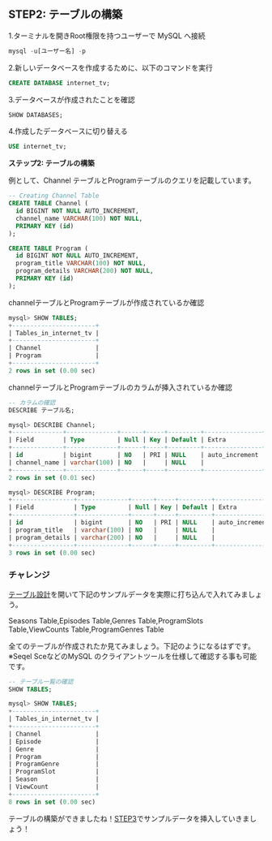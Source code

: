 ## STEP2: テーブルの構築

1.ターミナルを開きRoot権限を持つユーザーで MySQL へ接続

```jsx
mysql -u[ユーザー名] -p
```

2.新しいデータベースを作成するために、以下のコマンドを実行

```sql
CREATE DATABASE internet_tv;
```

3.データベースが作成されたことを確認

```sql
SHOW DATABASES;
```

4.作成したデータベースに切り替える

```sql
USE internet_tv;
```

****ステップ2: テーブルの構築****

例として、Channel テーブルとProgramテーブルのクエリを記載しています。

```sql
-- Creating Channel Table
CREATE TABLE Channel (
  id BIGINT NOT NULL AUTO_INCREMENT,
  channel_name VARCHAR(100) NOT NULL,
  PRIMARY KEY (id)
);

CREATE TABLE Program (
  id BIGINT NOT NULL AUTO_INCREMENT,
  program_title VARCHAR(100) NOT NULL,
  program_details VARCHAR(200) NOT NULL,
  PRIMARY KEY (id)
);
```

channelテーブルとProgramテーブルが作成されているか確認

```sql
mysql> SHOW TABLES;
+-----------------------+
| Tables_in_internet_tv |
+-----------------------+
| Channel               |
| Program               |
+-----------------------+
2 rows in set (0.00 sec)
```

channelテーブルとProgramテーブルのカラムが挿入されているか確認
```sql
-- カラムの確認
DESCRIBE テーブル名;

```

```sql
mysql> DESCRIBE Channel;
+--------------+--------------+------+-----+---------+----------------+
| Field        | Type         | Null | Key | Default | Extra          |
+--------------+--------------+------+-----+---------+----------------+
| id           | bigint       | NO   | PRI | NULL    | auto_increment |
| channel_name | varchar(100) | NO   |     | NULL    |                |
+--------------+--------------+------+-----+---------+----------------+
2 rows in set (0.01 sec)

mysql> DESCRIBE Program;
+-----------------+--------------+------+-----+---------+----------------+
| Field           | Type         | Null | Key | Default | Extra          |
+-----------------+--------------+------+-----+---------+----------------+
| id              | bigint       | NO   | PRI | NULL    | auto_increment |
| program_title   | varchar(100) | NO   |     | NULL    |                |
| program_details | varchar(200) | NO   |     | NULL    |                |
+-----------------+--------------+------+-----+---------+----------------+
3 rows in set (0.00 sec)
```

### チャレンジ

[テーブル設計](database_design/table_design.md)を開いて下記のサンプルデータを実際に打ち込んで入れてみましょう。

Seasons Table,Episodes Table,Genres Table,ProgramSlots Table,ViewCounts Table,ProgramGenres Table

全てのテーブルが作成されたか見てみましょう。下記のようになるはずです。
※Seqel SceなどのMySQL のクライアントツールを仕様して確認する事も可能です。


```sql
-- テーブル一覧の確認
SHOW TABLES;
```

```sql
mysql> SHOW TABLES;
+-----------------------+
| Tables_in_internet_tv |
+-----------------------+
| Channel               |
| Episode               |
| Genre                 |
| Program               |
| ProgramGenre          |
| ProgramSlot           |
| Season                |
| ViewCount             |
+-----------------------+
8 rows in set (0.00 sec)
```

テーブルの構築ができましたね！[STEP3](guide_document/step1.md)でサンプルデータを挿入していきましょう！
